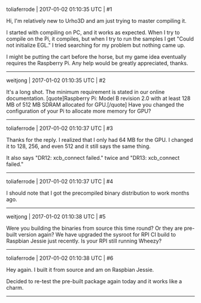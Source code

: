 toliaferrode | 2017-01-02 01:10:35 UTC | #1

Hi, I'm relatively new to Urho3D and am just trying to master compiling it.

I started with compiling on PC, and it works as expected. When I try to compile on the Pi, it compiles, but when I try to run the samples I get "Could not initialize EGL." I tried searching for my problem but nothing came up.

I might be putting the cart before the horse, but my game idea eventually requires the Raspberry Pi. Any help would be greatly appreciated, thanks.

-------------------------

weitjong | 2017-01-02 01:10:35 UTC | #2

It's a long shot. The minimum requirement is stated in our online documentation.
[quote]Raspberry Pi: Model B revision 2.0 with at least 128 MB of 512 MB SDRAM allocated for GPU.[/quote]
Have you changed the configuration of your Pi to allocate more memory for GPU?

-------------------------

toliaferrode | 2017-01-02 01:10:37 UTC | #3

Thanks for the reply. I realized that I only had 64 MB for the GPU. I changed it to 128, 256, and even 512 and it still says the same thing.

It also says "DR12: xcb_connect failed." twice and "DR13: xcb_connect failed."

-------------------------

toliaferrode | 2017-01-02 01:10:37 UTC | #4

I should note that I got the precompiled binary distribution to work months ago.

-------------------------

weitjong | 2017-01-02 01:10:38 UTC | #5

Were you building the binaries from source this time round? Or they are pre-built version again? We have upgraded the sysroot for RPI CI build to Raspbian Jessie just recently. Is your RPI still running Wheezy?

-------------------------

toliaferrode | 2017-01-02 01:10:38 UTC | #6

Hey again. I built it from source and am on Raspbian Jessie.

Decided to re-test the pre-built package again today and it works like a charm.

-------------------------

